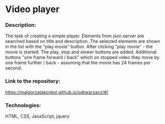 # Video player

### Description:
The task of creating a simple player. Elements from json.server are searched based on title and description. The selected elements are shown in the list with the "play movie" button.
After clicking "play movie" - the movie is started. The play, stop and slower buttons are added.
Additional buttons "one frame forward / back" which on stopped video they move by one frame further / back - assuming that the movie has 24 frames per second.

### Link to the repository:
https://malgorzatakonkol.github.io/odtwarzacz/#/

### Technologies:
HTML, CSS, JavaScript, jquery
